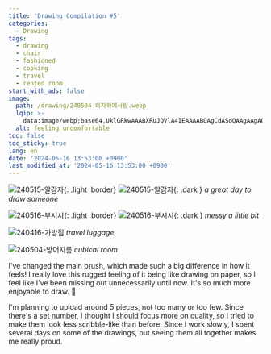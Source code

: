 ```yaml
---
title: 'Drawing Compilation #5'
categories:
  - Drawing
tags:
  - drawing
  - chair
  - fashioned
  - cooking
  - travel
  - rented room
start_with_ads: false
image:
  path: /drawing/240504-의자위에사람.webp
  lqip: >-
    data:image/webp;base64,UklGRkwAAABXRUJQVlA4IEAAAABQAgCdASoQAAgAAgA0JbACdLoAAw99mbC/OgAA/vnFT4pLmuNFoQjBo6mMbdQjhxXXeNsH3/zPWe22e+TocAAA
  alt: feeling uncomfortable
toc: false
toc_sticky: true
lang: en
date: '2024-05-16 13:53:00 +0900'
last_modified_at: '2024-05-16 13:53:00 +0900'
---
```


![240515-알감자](/drawing/240515-알감자.webp){: .light .border}
![240515-알감자](/drawing/240515-알감자.webp){: .dark }
_a great day to draw someone_

![240516-부시시](/drawing/240516-부시시.webp){: .light .border}
![240516-부시시](/drawing/240516-부시시.webp){: .dark }
_messy a little bit_

![240416-가방짐](/drawing/240416-가방짐.webp)
_travel luggage_

![240504-방어지름](/drawing/240504-방어지름.webp)
_cubical room_

I've changed the main brush, which made such a big difference in how it feels! I really love this rugged feeling of it being like drawing on paper, so I feel like I've been missing out unnecessarily until now. It's so much more enjoyable to draw. 🥰

I'm planning to upload around 5 pieces, not too many or too few. Since there's a set number, I thought I should focus more on quality, so I tried to make them look less scribble-like than before. Since I work slowly, I spent several days on some of the drawings, but seeing them all together makes me really proud.
